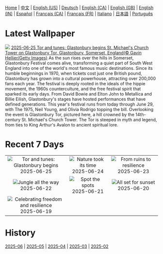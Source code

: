 [Home](../README.md) | [中文](zh-CN.md) | [English (US)](en-US.md) | [Deutsch](de-DE.md) | [English (CA)](en-CA.md) | [English (GB)](en-GB.md) | [English (IN)](en-IN.md) | [Español](es-ES.md) | [Français (CA)](fr-CA.md) | [Français (FR)](fr-FR.md) | [Italiano](it-IT.md) | [日本語](ja-JP.md) | [Português](pt-BR.md)

# Latest Wallpaper
![](https://www.bing.com/th?id=OHR.GlastonburyScenic_EN-US2433998806_UHD.jpg)
[2025-06-25 Tor and tunes: Glastonbury begins St. Michael's Church Tower on Glastonbury Tor, Glastonbury, Somerset, England(© Gavin Hellier/Getty Images)](https://www.bing.com/th?id=OHR.GlastonburyScenic_EN-US2433998806_UHD.jpg)
As the sun rises over the hills in Somerset, Glastonbury Festival comes alive, transforming a quiet part of South West England into one of the world's most famous music destinations. Since its humble beginnings in 1970, when tickets cost just one British pound, Glastonbury has grown into a cultural powerhouse, attracting over 200,000 fans each year. The festival is deeply rooted in the ideals of the hippie movement, the 1960s counterculture, and the free festival spirit that sparked its early days. From David Bowie and Elton John to Metallica and Billie Eilish, Glastonbury's stages have hosted performances that have defined generations. This year's festival runs from today through June 29, with The 1975, Neil Young, and Olivia Rodrigo topping the bill. Overlooking the event is Glastonbury Tor, pictured here, a hill crowned by the 14th-century St. Michael's Church Tower. The Tor is steeped in myth and legend, from ties to King Arthur's Avalon to ancient spiritual lore.

# Recent 7 Days
|  |  |  |
|:---:|:---:|:---:|
| ![](https://www.bing.com/th?id=OHR.GlastonburyScenic_EN-US2433998806_400x240.jpg "Tor and tunes: Glastonbury begins") 2025-06-25 | ![](https://www.bing.com/th?id=OHR.DelicateArch_EN-US2369284902_400x240.jpg "Nature took its time") 2025-06-24 | ![](https://www.bing.com/th?id=OHR.DresdenElbe_EN-US2259441179_400x240.jpg "From ruins to resilience") 2025-06-23 |
| ![](https://www.bing.com/th?id=OHR.AmazonEcuador_EN-US2195278379_400x240.jpg "Jungle all the way") 2025-06-22 | ![](https://www.bing.com/th?id=OHR.SerengetiGiraffe_EN-US2127484447_400x240.jpg "Spot the spots") 2025-06-21 | ![](https://www.bing.com/th?id=OHR.IcelandSolstice_EN-US2057542769_400x240.jpg "All set for sunset") 2025-06-20 |
| ![](https://www.bing.com/th?id=OHR.TexasCapitol_EN-US1992205396_400x240.jpg "Celebrating freedom and resilience") 2025-06-19 |  |  |

# History
[2025-06](../archives/wallpaper/en-US/w_2025_06.md) | [2025-05](../archives/wallpaper/en-US/w_2025_05.md) | [2025-04](../archives/wallpaper/en-US/w_2025_04.md) | [2025-03](../archives/wallpaper/en-US/w_2025_03.md) | [2025-02](../archives/wallpaper/en-US/w_2025_02.md)
